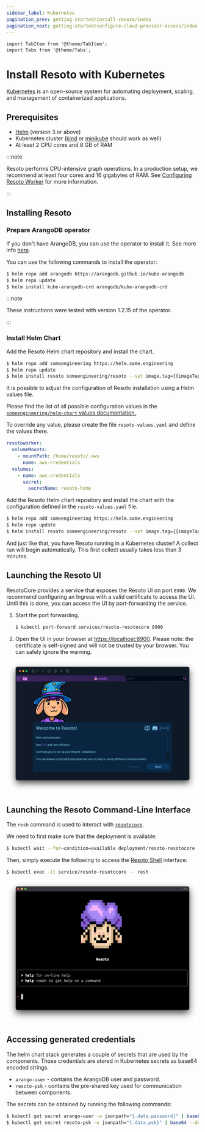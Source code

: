 ```yaml
---
sidebar_label: Kubernetes
pagination_prev: getting-started/install-resoto/index
pagination_next: getting-started/configure-cloud-provider-access/index
---
```


```mdx-code-block
import TabItem from '@theme/TabItem';
import Tabs from '@theme/Tabs';
```

# Install Resoto with Kubernetes

[Kubernetes](https://kubernetes.io) is an open-source system for automating deployment, scaling, and management of containerized applications.

## Prerequisites

- [Helm](https://helm.sh) (version 3 or above)
- Kubernetes cluster ([kind](https://kind.sigs.k8s.io) or [minikube](https://minikube.sigs.k8s.io) should work as well)
- At least 2 CPU cores and 8 GB of RAM

:::note

Resoto performs CPU-intensive graph operations. In a production setup, we recommend at least four cores and 16 gigabytes of RAM. See [Configuring Resoto Worker](../../reference/configuration/worker.md#multi-core-machines) for more information.

:::

## Installing Resoto

### Prepare ArangoDB operator

If you don't have ArangoDB, you can use the operator to install it. See more info [here](https://arangodb.com/docs/stable/tutorials-kubernetes.html).

You can use the following commands to install the operator:

```bash
$ helm repo add arangodb https://arangodb.github.io/kube-arangodb
$ helm repo update
$ helm install kube-arangodb-crd arangodb/kube-arangodb-crd
```

:::note

These instructions were tested with version 1.2.15 of the operator.

:::

### Install Helm Chart

<Tabs groupId="installation-method">
<TabItem value="default" label="Default Installation">

Add the Resoto Helm chart repository and install the chart.

```bash
$ helm repo add someengineering https://helm.some.engineering
$ helm repo update
$ helm install resoto someengineering/resoto --set image.tag={{imageTag}}
```

</TabItem>
<TabItem value="customized" label="Customized Installation">

It is possible to adjust the configuration of Resoto installation using a Helm values file.

Please find the list of all possible configuration values in the [`someengineering/helm-chart` values documentation.](https://github.com/someengineering/helm-charts/tree/main/someengineering/resoto#values).

To override any value, please create the file `resoto-values.yaml` and define the values there.

```yaml title="resoto-values.yaml  Example File."
resotoworker:
  volumeMounts:
    - mountPath: /home/resoto/.aws
      name: aws-credentials
  volumes:
    - name: aws-credentials
      secret:
        secretName: resoto-home
```

Add the Resoto Helm chart repository and install the chart with the configuration defined in the `resoto-values.yaml` file.

```bash
$ helm repo add someengineering https://helm.some.engineering
$ helm repo update
$ helm install resoto someengineering/resoto --set image.tag={{imageTag}} -f resoto-values.yaml
```

</TabItem>
</Tabs>

And just like that, you have Resoto running in a Kubernetes cluster! A collect run will begin automatically. This first collect usually takes less than 3 minutes.

## Launching the Resoto UI

ResotoCore provides a service that exposes the Resoto UI on port `8900`. We recommend configuring an Ingress with a valid certificate to access the UI.
Until this is done, you can access the UI by port-forwarding the service.

1. Start the port forwarding.
   ```bash
   $ kubectl port-forward services/resoto-resotocore 8900
   ```

2. Open the UI in your browser at [https://localhost:8900](https://localhost:8900). Please note: the certificate is self-signed and will not be trusted by your browser. You can safely ignore the warning.

![](./img/ui-ck-wizard.png)


## Launching the Resoto Command-Line Interface

The `resh` command is used to interact with [`resotocore`](../../concepts/components/core.md).

We need to first make sure that the deployment is available:

```bash
$ kubectl wait --for=condition=available deployment/resoto-resotocore
```

Then, simply execute the following to access the [Resoto Shell](../../concepts/components/shell.md) interface:

```bash
$ kubectl exec -it service/resoto-resotocore -- resh
```

![Resoto Shell](./img/resoto-shell.png)

## Accessing generated credentials

The helm chart stack generates a couple of secrets that are used by the components. Those credentials are stored in Kubernetes secrets as base64 encoded strings.

- `arango-user` - contains the ArangoDB user and password.
- `resoto-psk` - contains the pre-shared key used for communication between components.

The secrets can be obtained by running the following commands:

```bash
$ kubectl get secret arango-user -o jsonpath="{.data.password}" | base64 --decode
$ kubectl get secret resoto-psk -o jsonpath="{.data.psk}" | base64 --decode
```
